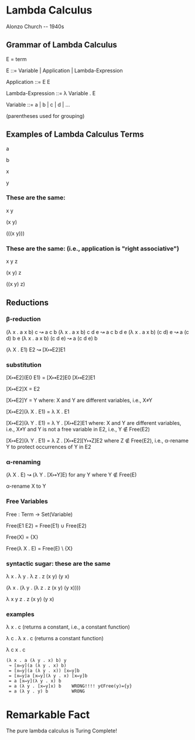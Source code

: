 # Lambda Calculus

Alonzo Church -- 1940s

## Grammar of Lambda Calculus

E = term

E ::= Variable | Application | Lambda-Expression

Application ::= E E

Lambda-Expression ::= λ Variable . E

Variable ::= a | b | c | d | ...

(parentheses used for grouping)

## Examples of Lambda Calculus Terms

a

b

x

y

### These are the same:

x y

(x y)

(((x y)))

### These are the same: (i.e., application is "right associative")

x y z

(x y) z

((x y) z)

## Reductions

### β-reduction

(λ x . a x b) c ↝ a c b
(λ x . a x b) c d e ↝ a c b d e
(λ x . a x b) (c d) e ↝ a (c d) b e
(λ x . a x b) (c d e) ↝ a (c d e) b

(λ X . E1) E2 ↝ [X↦E2]E1

### substitution

[X↦E2](E0 E1) = [X↦E2]E0 [X↦E2]E1

[X↦E2]X = E2

[X↦E2]Y = Y
  where:
    X and Y are different variables, i.e., X≠Y

[X↦E2](λ X . E1) = λ X . E1

[X↦E2](λ Y . E1) = λ Y . [X↦E2]E1
 where:
   X and Y are different variables, i.e., X≠Y
 and
   Y is not a free variable in E2, i.e., Y ∉ Free(E2)

[X↦E2](λ Y . E1) = λ Z . [X↦E2][Y↦Z]E2
 where Z ∉ Free(E2), i.e., α-rename Y to protect occurrences of Y in E2

### α-renaming

(λ X . E) ↝ (λ Y . [X↦Y]E)
 for any Y where Y ∉ Free(E) 

α-rename X to Y

### Free Variables

Free : Term → Set(Variable)

Free(E1 E2) = Free(E1) ∪ Free(E2)

Free(X) = {X}

Free(λ X . E) = Free(E) \ {X}

### syntactic sugar: these are the same

λ x . λ y . λ z . z (x y) (y x)

(λ x . (λ y . (λ z . z (x y) (y x))))

λ x y z . z (x y) (y x)

### examples

λ x . c    (returns a constant, i.e., a constant function)

λ c . λ x . c   (returns a constant function)

λ c x . c

    (λ x . a (λ y . x) b) y
     ↝ [x↦y](a (λ y . x) b)
	 = [x↦y](a (λ y . x)) [x↦y]b
	 = [x↦y]a [x↦y](λ y . x) [x↦y]b
	 = a [x↦y](λ y . x) b 
	 = a (λ y . [x↦y]x) b    WRONG!!!! y∈Free(y)={y}
	 = a (λ y . y) b         WRONG

# Remarkable Fact

The pure lambda calculus is Turing Complete!
